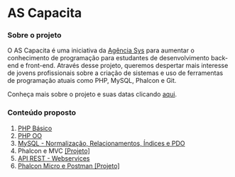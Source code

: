 # AS Capacita

### Sobre o projeto

O AS Capacita é uma iniciativa da [Agência Sys](http://www.agenciasys.com/) para aumentar o conhecimento de programação para estudantes de desenvolvimento back-end e front-end. Através desse projeto, queremos despertar mais interesse de jovens profissionais sobre a criação de sistemas e uso de ferramentas de programação atuais como PHP, MySQL, Phalcon e Git.

Conheça mais sobre o projeto e suas datas clicando [aqui](http://www.agenciasys.com/capacita).

### Conteúdo proposto

1. [PHP Básico](https://github.com/agenciasys/as-capacita/blob/master/PHP-basico/README.md#php-b%C3%A1sico)
2. [PHP OO](https://github.com/agenciasys/as-capacita/blob/master/PHP-OO/README.md#php-oo)
3. [MySQL - Normalização, Relacionamentos, Índices e PDO](https://github.com/agenciasys/as-capacita/tree/master/MySQL#mysql---normalização-relacionamentos-e-Índices)
4. Phalcon e MVC [[Projeto]](https://github.com/agenciasys/as-capacita-phalcon-mvc#as-capacita-phalcon-mvc)
5. [API REST - Webservices](https://github.com/agenciasys/as-capacita/tree/master/API-REST-Webservice#api-rest---webservices)
6. [Phalcon Micro e Postman [Projeto]](https://github.com/agenciasys/as-capacita-phalcon-api#as-capacita-phalcon-api)
